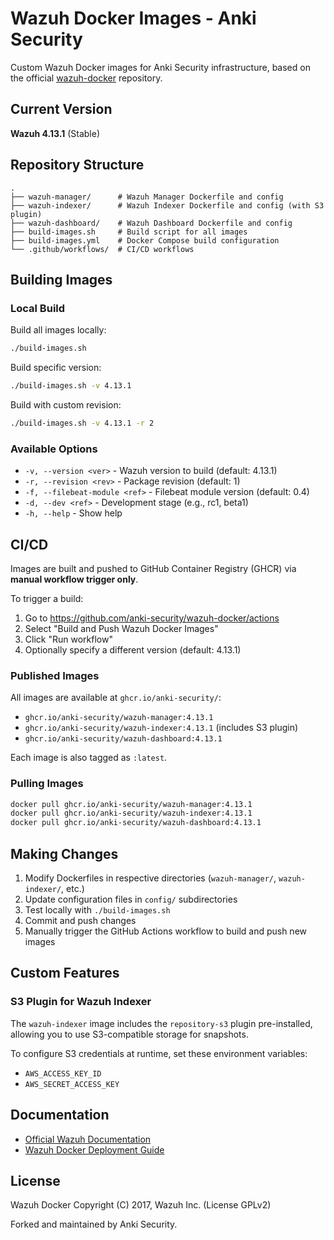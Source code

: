 # Wazuh Docker Images - Anki Security

Custom Wazuh Docker images for Anki Security infrastructure, based on the official [wazuh-docker](https://github.com/wazuh/wazuh-docker) repository.

## Current Version

**Wazuh 4.13.1** (Stable)

## Repository Structure

```
.
├── wazuh-manager/      # Wazuh Manager Dockerfile and config
├── wazuh-indexer/      # Wazuh Indexer Dockerfile and config (with S3 plugin)
├── wazuh-dashboard/    # Wazuh Dashboard Dockerfile and config
├── build-images.sh     # Build script for all images
├── build-images.yml    # Docker Compose build configuration
└── .github/workflows/  # CI/CD workflows
```

## Building Images

### Local Build

Build all images locally:

```bash
./build-images.sh
```

Build specific version:

```bash
./build-images.sh -v 4.13.1
```

Build with custom revision:

```bash
./build-images.sh -v 4.13.1 -r 2
```

### Available Options

- `-v, --version <ver>` - Wazuh version to build (default: 4.13.1)
- `-r, --revision <rev>` - Package revision (default: 1)
- `-f, --filebeat-module <ref>` - Filebeat module version (default: 0.4)
- `-d, --dev <ref>` - Development stage (e.g., rc1, beta1)
- `-h, --help` - Show help

## CI/CD

Images are built and pushed to GitHub Container Registry (GHCR) via **manual workflow trigger only**.

To trigger a build:
1. Go to https://github.com/anki-security/wazuh-docker/actions
2. Select "Build and Push Wazuh Docker Images"
3. Click "Run workflow"
4. Optionally specify a different version (default: 4.13.1)

### Published Images

All images are available at `ghcr.io/anki-security/`:

- `ghcr.io/anki-security/wazuh-manager:4.13.1`
- `ghcr.io/anki-security/wazuh-indexer:4.13.1` (includes S3 plugin)
- `ghcr.io/anki-security/wazuh-dashboard:4.13.1`

Each image is also tagged as `:latest`.

### Pulling Images

```bash
docker pull ghcr.io/anki-security/wazuh-manager:4.13.1
docker pull ghcr.io/anki-security/wazuh-indexer:4.13.1
docker pull ghcr.io/anki-security/wazuh-dashboard:4.13.1
```

## Making Changes

1. Modify Dockerfiles in respective directories (`wazuh-manager/`, `wazuh-indexer/`, etc.)
2. Update configuration files in `config/` subdirectories
3. Test locally with `./build-images.sh`
4. Commit and push changes
5. Manually trigger the GitHub Actions workflow to build and push new images

## Custom Features

### S3 Plugin for Wazuh Indexer

The `wazuh-indexer` image includes the `repository-s3` plugin pre-installed, allowing you to use S3-compatible storage for snapshots.

To configure S3 credentials at runtime, set these environment variables:
- `AWS_ACCESS_KEY_ID`
- `AWS_SECRET_ACCESS_KEY`

## Documentation

- [Official Wazuh Documentation](https://documentation.wazuh.com/current/)
- [Wazuh Docker Deployment Guide](https://documentation.wazuh.com/current/deployment-options/docker/index.html)

## License

Wazuh Docker Copyright (C) 2017, Wazuh Inc. (License GPLv2)

Forked and maintained by Anki Security.
